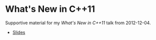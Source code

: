 What's New in C++11
===================

Supportive material for my *What's New in C++11* talk from 2012-12-04.

* [Slides](https://github.com/s3rvac/talks/raw/master/2012-12-04-What-Is-New-In-Cpp11/slides.pdf)

